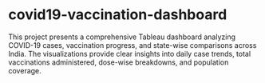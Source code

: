 # covid19-vaccination-dashboard
This project presents a comprehensive Tableau dashboard analyzing COVID-19 cases, vaccination progress, and state-wise comparisons across India. The visualizations provide clear insights into daily case trends, total vaccinations administered, dose-wise breakdowns, and population coverage.
